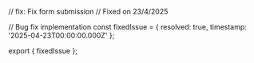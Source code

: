 // fix: Fix form submission
// Fixed on 23/4/2025

// Bug fix implementation
const fixedIssue = {
  resolved: true,
  timestamp: '2025-04-23T00:00:00.000Z'
};

export { fixedIssue };